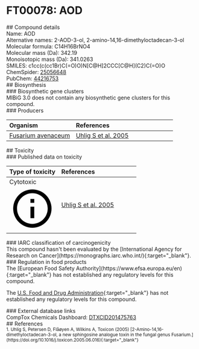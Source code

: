 
# FT00078: AOD
<div class="molecule_image" style="float:left">
<img data-smiles= O=C(O)C1=C(N[C@H]2CCC[C@@H](C(=O)O)C2)C=CC(Br)=C1 data-smiles-options="{ 'width': 350, 'height': 350 }" />
</div>
## Compound details
<div style="overflow:hidden">
Name: AOD<br>
    Alternative names: 2-AOD-3-ol, 2-amino-14,16-dimethyloctadecan-3-ol<br>
Molecular formula: C14H16BrNO4<br>
Molecular mass (Da): 342.19<br>
Monoisotopic mass (Da): 341.0263<br>
<div class="break_all">
SMILES: c1cc(c(cc1Br)C(=O)O)N[C@H]2CCC[C@H](C2)C(=O)O<br>
</div>
        ChemSpider: <a href=https://www.chemspider.com/Chemical-Structure.25056648.html target="_blank">25056648</a><br>
        PubChem: <a href=https://pubchem.ncbi.nlm.nih.gov/compound/44216753 target="_blank">44216753</a><br>
</div>

<div markdown="block" class="section">
## Biosynthesis
<div markdown="block" class="subsection">
### Biosynthetic gene clusters
<div markdown="block" class="indented_block">
MIBiG 3.0 does not contain any biosynthetic gene clusters for this compound.
</div>
</div>

<div markdown="block" class="subsection">
### Producers
<table>
<thead>
<tr>
<th style="text-align: left;" role="columnheader" width="40%" data-sort-default>Organism</th>
<th style="text-align: left;" role="columnheader" width="60%">References</th>
</tr>
</thead>
        <tr>
        <td style="text-align: left;"><a href="https://www.ncbi.nlm.nih.gov/Taxonomy/Browser/wwwtax.cgi?mode=Info&id=40199" target="_blank">Fusarium avenaceum</a></td>
        <td style="text-align: left;"><a href="#REF00067">Uhlig S et al. 2005</a></td>
        </tr>
</table>
</div>
</div>

<div markdown="block" class="section">
## Toxicity
<div markdown="block" class="subsection">
### Published data on toxicity
<table>
<thead>
<tr>
<th style="text-align: left;" role="columnheader" width="40%" data-sort-default>Type of toxicity</th>
<th style="text-align: left;" role="columnheader" width="60%">References</th>
</tr>
</thead>
<tbody>
<tr>
<td style="text-align: left;">Cytotoxic <span class="twemoji" title="Toxic to cells"><svg xmlns="http://www.w3.org/2000/svg" viewBox="0 0 24 24"><path d="M11 9h2V7h-2m1 13c-4.41 0-8-3.59-8-8s3.59-8 8-8 8 3.59 8 8-3.59 8-8 8m0-18A10 10 0 0 0 2 12a10 10 0 0 0 10 10 10 10 0 0 0 10-10A10 10 0 0 0 12 2m-1 15h2v-6h-2v6Z"></path></svg></span></td>
<td style="text-align: left;"><a href="#REF00067">Uhlig S et al. 2005</a></td>
</tr>
</tbody>
</table>
</div>

<div markdown="block" class="subsection">
### IARC classification of carcinogenicity
<div markdown="block" class="indented_block">
This compound hasn't been evaluated by the [International Agency for Research on Cancer](https://monographs.iarc.who.int/){:target="_blank"}.<br>
</div>
</div>

<div markdown="block" class="subsection">
### Regulation in food products
<div markdown="block" class="indented_block">
The [European Food Safety Authority](https://www.efsa.europa.eu/en){:target="_blank"} has not established any regulatory levels for this compound. <br>

The [U.S. Food and Drug Administration](https://www.fda.gov/){:target="_blank"} has not established any regulatory levels for this compound. <br>

</div>
</div>

<div markdown="block" class="subsection">
### External database links
<div markdown="block" class="indented_block">
CompTox Chemicals Dashboard: <a href=https://comptox.epa.gov/dashboard/chemical/details/DTXCID201475763 target="_blank">DTXCID201475763</a><br>
</div>
</div>
</div>

<div markdown="block" class="section">
## References
<div markdown="block" style="font-size: smaller;">
<span id=REF00067>
1. Uhlig S, Petersen D, Flåøyen A, Wilkins A, Toxicon (2005) [2-Amino-14,16-dimethyloctadecan-3-ol, a new sphingosine analogue toxin in the fungal genus Fusarium.](https://doi.org/10.1016/j.toxicon.2005.06.016){:target="_blank"}<br>
</span>

</div>
</div>

<script type="text/javascript" src="https://unpkg.com/smiles-drawer@2.0.1/dist/smiles-drawer.min.js"></script>
<script>
    SmiDrawer.apply();
</script>